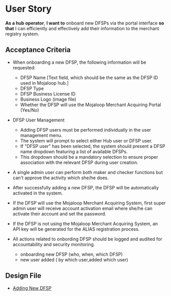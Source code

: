 # User Story

**As a hub operator**, **I want to** onboard new DFSPs via the portal interface **so that** I can efficiently and effectively add their information to the merchant registry system.

## Acceptance Criteria

- When onboarding a new DFSP, the following information will be requested:
  - DFSP Name [Text field, which should be the same as the DFSP ID used in Mojaloop hub.]
  - DFSP Type
  - DFSP Business License ID
  - Business Logo (image file)
  - Whether the DFSP will use the Mojaloop Merchant Acquiring Portal (Yes/No)
- DFSP User Management 
  - Adding DFSP users must be performed individually in the user management menu.
  - The system will prompt to select either Hub user or DFSP user.
  - If "DFSP user" has been selected, the system should present a DFSP name dropdown featuring a list of available DFSPs.
  - This dropdown should be a mandatory selection to ensure proper association with the relevant DFSP during user creation.
- A single admin user can perform both maker and checker functions but can't approve the activity which she/he does. 

- After successfully adding a new DFSP, the DFSP will be automatically activated in the system.
- If the DFSP will use the Mojaloop Merchant Acquiring System, first super admin user will receive account activation email where she/he can activate their account and set the password.
- If the DFSP is not using the Mojaloop Merchant Acquiring System, an API key will be generated for the ALIAS registration process.

- All actions related to onbording DFSP should be logged and audited for accountability and security monitoring.
  - onboarding new DFSP (who, when, which DFSP)
  - new user added ( by which user,added which user)

## Design File
* [Adding New DFSP](https://www.figma.com/proto/sEFusJJ4pQedgXvfRixE7b/Merchant-Registry-Prototype?page-id=3813%3A7463&type=design&node-id=3813-8029&viewport=448%2C-248%2C0.3&t=fWGudwyGAVnciDsB-1&scaling=scale-down&starting-point-node-id=3813%3A8029&show-proto-sidebar=1&mode=design)